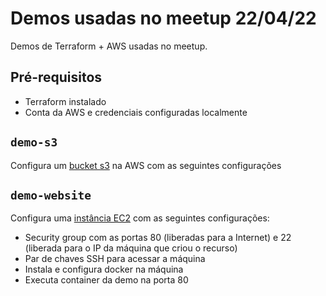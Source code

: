 # Demos usadas no meetup 22/04/22
Demos de Terraform + AWS usadas no meetup.

## Pré-requisitos
* Terraform instalado
* Conta da AWS e credenciais configuradas localmente

## `demo-s3`
Configura um [bucket s3](https://aws.amazon.com/pt/s3/) na AWS com as seguintes configurações

## `demo-website`
Configura uma [instância EC2](https://aws.amazon.com/pt/ec2/) com as seguintes configurações:
* Security group com as portas 80 (liberadas para a Internet) e 22 (liberada para o IP da máquina que criou o recurso)
* Par de chaves SSH para acessar a máquina
* Instala e configura docker na máquina
* Executa container da demo na porta 80








